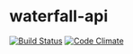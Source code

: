 # waterfall-api

[![Build Status](https://travis-ci.org/Sedentary/waterfall-api.svg)](https://travis-ci.org/Sedentary/waterfall-api)
[![Code Climate](https://codeclimate.com/github/Sedentary/waterfall-api/badges/gpa.svg)](https://codeclimate.com/github/Sedentary/waterfall-api)
